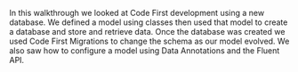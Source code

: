 In this walkthrough we looked at Code First development using a new database.
We defined a model using classes then used that model to create a database and store and retrieve data.
Once the database was created we used Code First Migrations to change the schema as our model evolved. 
We also saw how to configure a model using Data Annotations and the Fluent API.